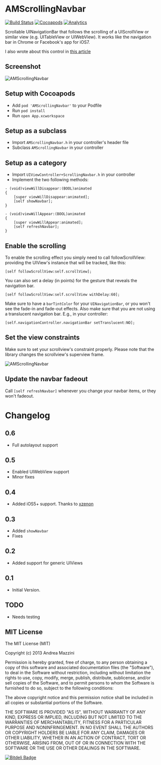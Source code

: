 AMScrollingNavbar
=================

[![Build Status](https://travis-ci.org/andreamazz/AMScrollingNavbar.png)](https://travis-ci.org/andreamazz/AMScrollingNavbar)
[![Cocoapods](https://cocoapod-badges.herokuapp.com/v/AMScrollingNavbar/badge.png)](http://beta.cocoapods.org/?q=amscrollingnavbar)
[![Analytics](https://ga-beacon.appspot.com/UA-42282237-8/AMScrollingNavbar/README)](https://github.com/igrigorik/ga-beacon)

Scrollable UINavigationBar that follows the scrolling of a UIScrollView or similar view (e.g. UITableView or UIWebView). 
It works like the navigation bar in Chrome or Facebook's app for iOS7.  

I also wrote about this control in [this article](http://andreamazz.github.io/blog/2014/02/01/amscrollingnavbar-creating-a-cocoapod/)

Screenshot
--------------------
![AMScrollingNavbar](http://www.eflatgames.com/github/AMScrollingNavbar3.gif)

Setup with Cocoapods
--------------------
* Add ```pod 'AMScrollingNavbar'``` to your Podfile
* Run ```pod install```
* Run ```open App.xcworkspace```

Setup as a subclass
--------------------
* Import ```AMScrollingNavbar.h``` in your controller's header file
* Subclass ```AMScrollingNavbar``` in your controller

Setup as a category
--------------------
* Import ```UIViewController+ScrollingNavbar.h``` in your controller
* Implement the two following methods:
```objc
- (void)viewWillDisappear:(BOOL)animated
{
	[super viewWillDisappear:animated];
	[self showNavbar];
}

- (void)viewWillAppear:(BOOL)animated
{
	[super viewWillAppear:animated];
	[self refreshNavbar];
}
```

Enable the scrolling
--------------------
To enable the scrolling effect you simply need to call followScrollView: providing the UIView's instance that will be tracked, like this:
```objc
[self followScrollView:self.scrollView];
```
You can also set a delay (in points) for the gesture that reveals the navigation bar.
```objc
[self followScrollView:self.scrollView withDelay:60];
```

Make sure to have a ```barTintColor``` for your ```UINavigationBar```, or you won't see the fade-in and fade-out effects.
Also make sure that you are not using a translucent navigation bar. E.g., in your controller:
```objc
[self.navigationController.navigationBar setTranslucent:NO];
```

Set the view constraints
--------------------
Make sure to set your scrollview's constraint properly. Please note that the library changes the scrollview's superview frame.

![AMScrollingNavbar](http://www.eflatgames.com/github/AMScrollingNavbarLayout.png)

Update the navbar fadeout
--------------------
Call ```[self refreshNavbar]``` whenever you change your navbar items, or they won't fadeout.

Changelog 
==================

0.6
--------------------
- Full autolayout support

0.5
--------------------
- Enabled UIWebView support
- Minor fixes

0.4
--------------------
- Added iOS5+ support. Thanks to [xzenon](https://github.com/xzenon)

0.3
--------------------
- Added ```showNavbar```
- Fixes

0.2
--------------------
- Added support for generic UIViews

0.1
--------------------
- Initial Version.

TODO
--------------------
* Needs testing

MIT License
--------------------
The MIT License (MIT)

Copyright (c) 2013 Andrea Mazzini

Permission is hereby granted, free of charge, to any person obtaining a copy of
this software and associated documentation files (the "Software"), to deal in
the Software without restriction, including without limitation the rights to
use, copy, modify, merge, publish, distribute, sublicense, and/or sell copies of
the Software, and to permit persons to whom the Software is furnished to do so,
subject to the following conditions:

The above copyright notice and this permission notice shall be included in all
copies or substantial portions of the Software.

THE SOFTWARE IS PROVIDED "AS IS", WITHOUT WARRANTY OF ANY KIND, EXPRESS OR
IMPLIED, INCLUDING BUT NOT LIMITED TO THE WARRANTIES OF MERCHANTABILITY, FITNESS
FOR A PARTICULAR PURPOSE AND NONINFRINGEMENT. IN NO EVENT SHALL THE AUTHORS OR
COPYRIGHT HOLDERS BE LIABLE FOR ANY CLAIM, DAMAGES OR OTHER LIABILITY, WHETHER
IN AN ACTION OF CONTRACT, TORT OR OTHERWISE, ARISING FROM, OUT OF OR IN
CONNECTION WITH THE SOFTWARE OR THE USE OR OTHER DEALINGS IN THE SOFTWARE.


[![Bitdeli Badge](https://d2weczhvl823v0.cloudfront.net/andreamazz/amscrollingnavbar/trend.png)](https://bitdeli.com/free "Bitdeli Badge")